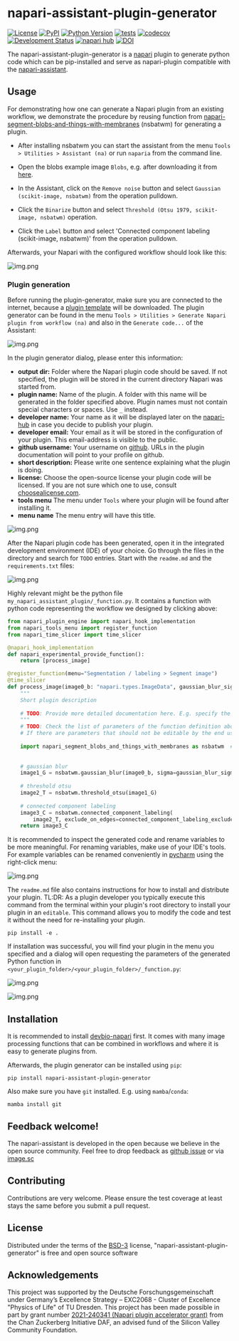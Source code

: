 # napari-assistant-plugin-generator
[![License](https://img.shields.io/pypi/l/napari-assistant-plugin-generator.svg?color=green)](https://github.com/haesleinhuepf/napari-assistant-plugin-generator/raw/main/LICENSE)
[![PyPI](https://img.shields.io/pypi/v/napari-assistant-plugin-generator.svg?color=green)](https://pypi.org/project/napari-assistant-plugin-generator)
[![Python Version](https://img.shields.io/pypi/pyversions/napari-assistant-plugin-generator.svg?color=green)](https://python.org)
[![tests](https://github.com/haesleinhuepf/napari-assistant-plugin-generator/workflows/tests/badge.svg)](https://github.com/haesleinhuepf/napari-assistant-plugin-generator/actions)
[![codecov](https://codecov.io/gh/haesleinhuepf/napari-assistant-plugin-generator/branch/main/graph/badge.svg)](https://codecov.io/gh/haesleinhuepf/napari-assistant-plugin-generator)
[![Development Status](https://img.shields.io/pypi/status/napari-assistant-plugin-generator.svg)](https://en.wikipedia.org/wiki/Software_release_life_cycle#Alpha)
[![napari hub](https://img.shields.io/endpoint?url=https://api.napari-hub.org/shields/napari-assistant-plugin-generator)](https://napari-hub.org/plugins/napari-assistant-plugin-generator)
[![DOI](https://zenodo.org/badge/563886413.svg)](https://zenodo.org/badge/latestdoi/563886413)


The napari-assistant-plugin-generator is a [napari](https://github.com/napari/napari) plugin to generate python code which can be pip-installed and serve as napari-plugin compatible with the [napari-assistant](https://www.napari-hub.org/plugins/napari-assistant).

## Usage

For demonstrating how one can generate a Napari plugin from an existing workflow, we demonstrate the procedure by reusing function from [napari-segment-blobs-and-things-with-membranes](https://www.napari-hub.org/plugins/napari-segment-blobs-and-things-with-membranes) (nsbatwm) for generating a plugin.

* After installing nsbatwm you can start the assistant from the menu `Tools > Utilities > Assistant (na)` or run `naparia` from the command line. 

* Open the blobs example image `Blobs`, e.g. after downloading it from [here](https://github.com/clEsperanto/napari_pyclesperanto_assistant/blob/master/napari_pyclesperanto_assistant/data/blobs.tif).

* In the Assistant, click on the `Remove noise` button and select `Gaussian (scikit-image, nsbatwm)` from the operation pulldown.
* Click the `Binarize` button and select `Threshold (Otsu 1979, scikit-image, nsbatwm)` operation.
* Click the `Label` button and select 'Connected component labeling (scikit-image, nsbatwm)' from the operation pulldown.

Afterwards, your Napari with the configured workflow should look like this:

![img.png](https://github.com/haesleinhuepf/napari-assistant-plugin-generator/raw/main/docs/screenshot_workflow.png)

### Plugin generation

Before running the plugin-generator, make sure you are connected to the internet, 
because a [plugin template](https://github.com/haesleinhuepf/cookiecutter-napari-assistant-plugin-generator-plugin) will be downloaded. 
The plugin generator can be found in the menu `Tools > Utilities > Generate Napari plugin from workflow (na)` and also 
in the `Generate code...` of the Assistant:

![img.png](https://github.com/haesleinhuepf/napari-assistant-plugin-generator/raw/main/docs/generate_napari_plugin1.png)

In the plugin generator dialog, please enter this information:
* **output dir:** Folder where the Napari plugin code should be saved. If not specified, the plugin will be stored in the current directory Napari was started from.
* **plugin name:** Name of the plugin. A folder with this name will be generated in the folder specified above. Plugin names must not contain special characters or spaces. Use `_` instead.
* **developer name:** Your name as it will be displayed later on the [napari-hub](https://napari-hub.org) in case you decide to publish your plugin.
* **developer email:** Your email as it will be stored in the configuration of your plugin. This email-address is visible to the public.
* **github username:** Your username on [github](https://github.com). URLs in the plugin documentation will point to your profile on github.
* **short description:** Please write one sentence explaining what the plugin is doing.
* **license:** Choose the open-source license your plugin code will be licensed. If you are not sure which one to use, consult [choosealicense.com](https://choosealicense.com).
* **tools menu** The menu under `Tools` where your plugin will be found after installing it.
* **menu name** The menu entry will have this title.

![img.png](https://github.com/haesleinhuepf/napari-assistant-plugin-generator/raw/main/docs/generate_napari_plugin2.png)

After the Napari plugin code has been generated, open it in the integrated development environment (IDE) of your choice. 
Go through the files in the directory and search for `TODO` entries. Start with the `readme.md` and the `requirements.txt` files:

![img.png](https://github.com/haesleinhuepf/napari-assistant-plugin-generator/raw/main/docs/generate_napari_plugin4.png)

Highly relevant might be the python file `my_napari_assistant_plugin/_function.py`. It contains a function with python code representing the workflow we designed by clicking above:

```python
from napari_plugin_engine import napari_hook_implementation
from napari_tools_menu import register_function
from napari_time_slicer import time_slicer

@napari_hook_implementation
def napari_experimental_provide_function():
    return [process_image]

@register_function(menu="Segmentation / labeling > Segment image")
@time_slicer
def process_image(image0_b: "napari.types.ImageData", gaussian_blur_sigma_2: float = 1.0, connected_component_labeling_exclude_on_edges_3: bool = False) -> "napari.types.LabelsData":
    """
    Short plugin description
    
    # TODO: Provide more detailed documentation here. E.g. specify the parameters and what values users should enter.
    """
    # TODO: Check the list of parameters of the function definition above. 
    # If there are parameters that should not be editable by the end user, move their definition and values here instead.
    
    import napari_segment_blobs_and_things_with_membranes as nsbatwm  # version 0.3.3
    
    
    # gaussian blur
    image1_G = nsbatwm.gaussian_blur(image0_b, sigma=gaussian_blur_sigma_2)
    
    # threshold otsu
    image2_T = nsbatwm.threshold_otsu(image1_G)
    
    # connected component labeling
    image3_C = nsbatwm.connected_component_labeling(
        image2_T, exclude_on_edges=connected_component_labeling_exclude_on_edges_3)
    return image3_C
```

It is recommended to inspect the generated code and rename variables to be more meaningful.
For renaming variables, make use of your IDE's tools. 
For example variables can be renamed conveniently in [pycharm](https://www.jetbrains.com/pycharm/) using the right-click menu:

![img.png](https://github.com/haesleinhuepf/napari-assistant-plugin-generator/raw/main/docs/generate_napari_plugin3.png)

The `readme.md` file also contains instructions for how to install and distribute your plugin. 
TL:DR: As a plugin developer you typically execute this command from the terminal within your plugin's root directory to install your plugin in an `editable`. 
This command allows you to modify the code and test it without the need for re-installing your plugin.

```
pip install -e .
```

If installation was successful, you will find your plugin in the menu you specified and a dialog will open requesting the parameters of the generated Python function in `<your_plugin_folder>/<your_plugin_folder>/_function.py`:

![img.png](https://github.com/haesleinhuepf/napari-assistant-plugin-generator/raw/main/docs/generate_napari_plugin5.png)

![img.png](https://github.com/haesleinhuepf/napari-assistant-plugin-generator/raw/main/docs/generate_napari_plugin6.png)


## Installation

It is recommended to install [devbio-napari](https://www.napari-hub.org/plugins/devbio-napari#installation) first. It comes with many image processing functions that can be combined in workflows and where it is easy to generate plugins from.

Afterwards, the plugin generator can be installed using `pip`:
```
pip install napari-assistant-plugin-generator
```

Also make sure you have `git` installed. E.g. using `mamba`/`conda`:

```
mamba install git
```

## Feedback welcome!

The napari-assistant is developed in the open because we believe in the open source community. Feel free to drop feedback as [github issue](https://github.com/haesleinhuepf/napari-assistant-plugin-generator/issues) or via [image.sc](https://image.sc)

## Contributing

Contributions are very welcome. Please ensure
the test coverage at least stays the same before you submit a pull request.

## License

Distributed under the terms of the [BSD-3] license,
"napari-assistant-plugin-generator" is free and open source software

## Acknowledgements
This project was supported by the Deutsche Forschungsgemeinschaft under Germany’s Excellence Strategy – EXC2068 - Cluster of Excellence "Physics of Life" of TU Dresden. 
This project has been made possible in part by grant number [2021-240341 (Napari plugin accelerator grant)](https://chanzuckerberg.com/science/programs-resources/imaging/napari/improving-image-processing/) from the Chan Zuckerberg Initiative DAF, an advised fund of the Silicon Valley Community Foundation.

[BSD-3]: http://opensource.org/licenses/BSD-3-Clause

